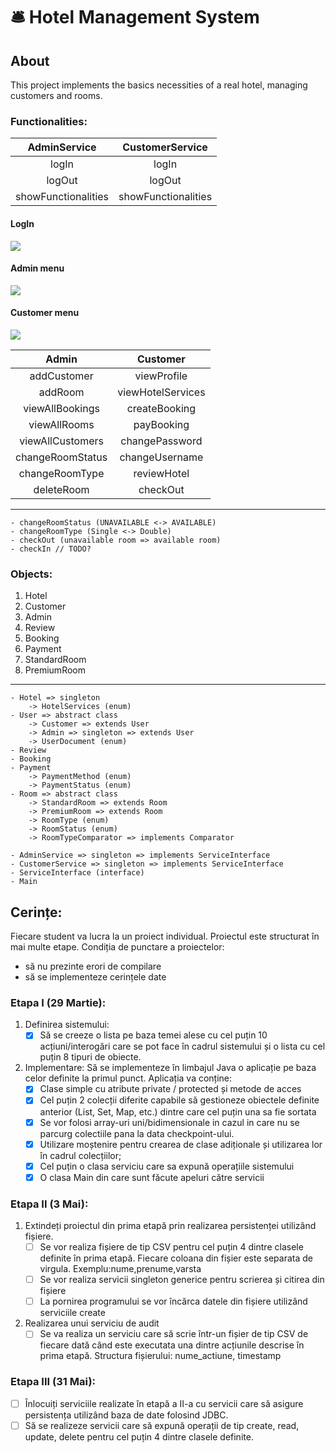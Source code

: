 # :bellhop_bell: Hotel Management System

## About
This project implements the basics necessities of a real hotel, managing customers and rooms.

### Functionalities:

|    AdminService     |   CustomerService   |
|:-------------------:|:-------------------:|
|        logIn        |        logIn        |
|       logOut        |       logOut        |
| showFunctionalities | showFunctionalities |

#### LogIn
![](/PAO_Hotel-Management-System/img/login.png)

#### Admin menu
![](/PAO_Hotel-Management-System/img/menuAdmin.png)

#### Customer menu
![](/PAO_Hotel-Management-System/img/menuCustomer.png)


|      Admin       |     Customer      |
|:----------------:|:-----------------:|
|   addCustomer    |    viewProfile    |
|     addRoom      | viewHotelServices |
| viewAllBookings  |   createBooking   |
|   viewAllRooms   |    payBooking     |
| viewAllCustomers |  changePassword   |
| changeRoomStatus |  changeUsername   |
|  changeRoomType  |    reviewHotel    |
|    deleteRoom    |     checkOut      |

------------------------------
    - changeRoomStatus (UNAVAILABLE <-> AVAILABLE)
    - changeRoomType (Single <-> Double)
    - checkOut (unavailable room => available room)
    - checkIn // TODO?


### Objects:
1) Hotel
2) Customer
3) Admin
4) Review
5) Booking
6) Payment
7) StandardRoom
8) PremiumRoom

--------------------------------
    - Hotel => singleton
        -> HotelServices (enum)
    - User => abstract class
        -> Customer => extends User
        -> Admin => singleton => extends User
        -> UserDocument (enum)
    - Review
    - Booking
    - Payment
        -> PaymentMethod (enum)
        -> PaymentStatus (enum)
    - Room => abstract class
        -> StandardRoom => extends Room
        -> PremiumRoom => extends Room
        -> RoomType (enum)
        -> RoomStatus (enum)
        -> RoomTypeComparator => implements Comparator

    - AdminService => singleton => implements ServiceInterface
    - CustomerService => singleton => implements ServiceInterface
    - ServiceInterface (interface)
    - Main


## Cerințe:
Fiecare student va lucra la un proiect individual. Proiectul este structurat în mai multe etape.
Condiția de punctare a proiectelor:
- să nu prezinte erori de compilare
- să se implementeze cerințele date


### Etapa I (29 Martie):
1. Definirea sistemului:
    -  [x] Să se creeze o lista pe baza temei alese cu cel puțin 10 acțiuni/interogări care
       se pot face în cadrul sistemului și o lista cu cel puțin 8 tipuri de obiecte.
2.  Implementare: Să se implementeze în limbajul Java o aplicație pe baza celor definite la primul punct. Aplicația va conține:
    - [x] Clase simple cu atribute private / protected și metode de acces
    - [x] Cel puțin 2 colecții diferite capabile să gestioneze obiectele definite anterior (List, Set, Map, etc.) dintre care cel puțin una sa fie sortata
    - [x] Se vor folosi array-uri uni/bidimensionale in cazul in care nu se parcurg colectiile pana la data checkpoint-ului.
    - [x] Utilizare moștenire pentru crearea de clase adiționale și utilizarea lor în cadrul colecțiilor;
    - [x] Cel puțin o clasa serviciu care sa expună operațiile sistemului
    - [x] O clasa Main din care sunt făcute apeluri către servicii

### Etapa II (3 Mai):

1. Extindeți proiectul din prima etapă prin realizarea persistenței utilizând fișiere.
    - [ ] Se vor realiza fișiere de tip CSV pentru cel puțin 4 dintre clasele definite în prima etapă. Fiecare coloana din fișier este separata de virgula. Exemplu:nume,prenume,varsta
    - [ ] Se vor realiza servicii singleton generice pentru scrierea și citirea din fișiere
    - [ ] La pornirea programului se vor încărca datele din fișiere utilizând serviciile create
2. Realizarea unui serviciu de audit
    - [ ] Se va realiza un serviciu care să scrie într-un fișier de tip CSV de fiecare dată când este executata una dintre acțiunile descrise în prima etapă. Structura fișierului: nume_actiune, timestamp

### Etapa III (31 Mai):
- [ ] Înlocuiți serviciile realizate în etapă a II-a cu servicii care să asigure persistența utilizând baza de date folosind JDBC.
- [ ] Să se realizeze servicii care să expună operații de tip create, read, update, delete pentru cel puțin 4 dintre clasele definite.